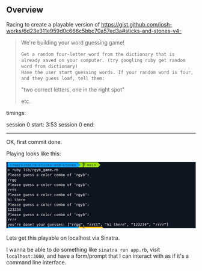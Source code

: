 ## Overview

Racing to create a playable version of https://gist.github.com/josh-works/6d23e311e959d0c666c5bbc70a57ed3a#sticks-and-stones-v4-

> We're building your word guessing game!
> 
>     Get a random four-letter word from the dictionary that is already saved on your computer. (try googling ruby get random word from dictionary)
>     Have the user start guessing words. If your random word is four, and they guess loaf, tell them:
> 
> "two correct letters, one in the right spot"
> 
> etc.

timings: 

session 0 start: 3:53 
session 0 end: 

---------------

OK, first commit done. 

Playing looks like this: 

![game](/images/playing-game.jpg)

Lets get this playable on localhost via Sinatra.

I wanna be able to do something like `sinatra run app.rb`, visit `localhost:3000`, and have a form/prompt that I can interact with as if it's a command line interface. 

